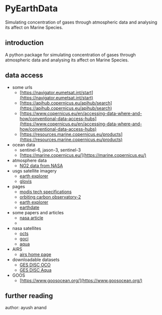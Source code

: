 # PyEarthData
Simulating concentration of gases through atmospheric data and analysing its affect on Marine Species.

## introduction
A python package for simulating concentration of gases through atmospheric data and analysing its affect on  Marine Species.

## data access
+ some urls
    + [https://navigator.eumetsat.int/start](https://navigator.eumetsat.int/start)
    + [https://apihub.copernicus.eu/apihub/search](https://apihub.copernicus.eu/apihub/search)
    + [https://www.copernicus.eu/en/accessing-data-where-and-how/conventional-data-access-hubs](https://www.copernicus.eu/en/accessing-data-where-and-how/conventional-data-access-hubs)
    + [https://resources.marine.copernicus.eu/products](https://resources.marine.copernicus.eu/products)
+ ocean data
    + sentinel-6, jason-3, sentinel-3
    + [https://marine.copernicus.eu/](https://marine.copernicus.eu/)
+ atmosphere data
    + [NO2 data from NASA](https://www.earthdata.nasa.gov/learn/articles/find-no2-data)
+ usgs satellite imagery
    + [earth explorer](https://earthexplorer.usgs.gov/)
    + [glovis](https://glovis.usgs.gov/app)
+ pages
    + [modis tech specifications](https://modis.gsfc.nasa.gov/about/)
    + [orbiting carbon observatory-2](https://ocov2.jpl.nasa.gov/)
    + [earth explorer](https://earthexplorer.usgs.gov/)
    + [earthdate](https://www.earthdata.nasa.gov/learn/use-data)
+ some papers and articles
    + [nasa article](https://appliedsciences.nasa.gov/our-impact/story/satellite-data-critical-protecting-2-trillion-blue-economy)
    + 
+ nasa satellites
    + [octs](https://oceancolor.gsfc.nasa.gov/data/octs/)
    + [goci](https://oceancolor.gsfc.nasa.gov/data/goci/)
    + [aqua](https://aqua.nasa.gov/)
+ AIRS
    + [airs home page](https://airs.jpl.nasa.gov/)
+ downloadable datasets
    + [GES DISC OCO](https://disc.gsfc.nasa.gov/datasets?keywords=oco-2&page=1)
    + [GES DISC Aqua](https://disc.gsfc.nasa.gov/datasets?page=1&source=Aqua%20AIRS,Aqua%20AMSU-A,Aqua%20HSB&project=Aqua)
+ GOOS
    + [https://www.goosocean.org/](https://www.goosocean.org/)
## further reading
author: ayush anand